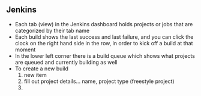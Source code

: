 ## Jenkins
* Each tab  (view) in the Jenkins dashboard holds projects or jobs that are categorized by their tab name
* Each build shows the last success and last failure, and you can click the clock on the right hand side in the row, in order to kick off a build at that moment
* In the lower left corner there is a build queue which shows what projects are queued and currently building as well
* To create a new build
  1) new item
  2) fill out project details... name, project type (freestyle project)
  3) 